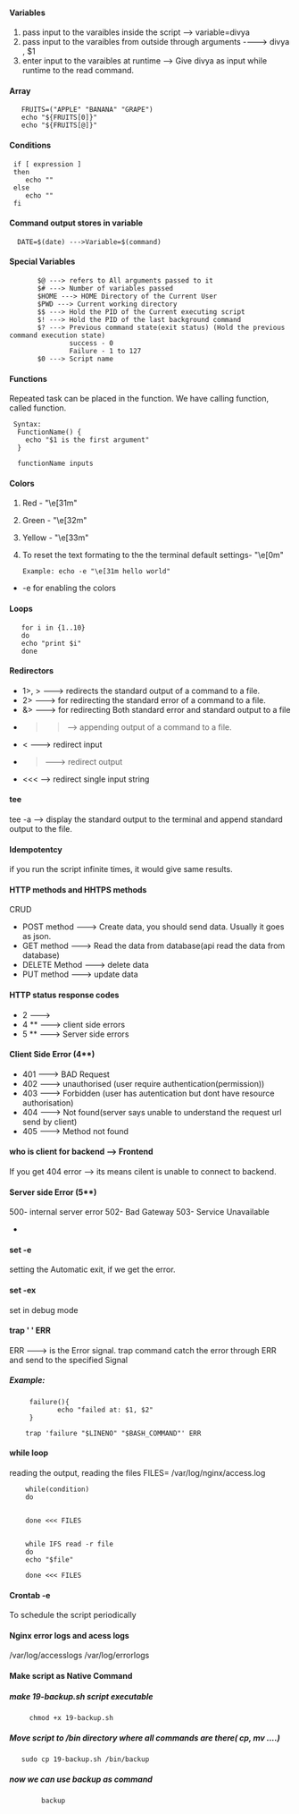 #### Variables

1. pass input to the varaibles inside the script --> variable=divya
2. pass input to the varaibles from outside through arguments ----> divya , $1
3. enter input to the varaibles at runtime --> Give divya as input while runtime to the read command.

#### Array

       FRUITS=("APPLE" "BANANA" "GRAPE")
       echo "${FRUITS[0]}"
       echo "${FRUITS[@]}"

#### Conditions

     if [ expression ]
     then
        echo ""
     else
        echo ""
     fi

#### Command output stores in variable

      DATE=$(date) --->Variable=$(command)

#### Special Variables

           $@ ---> refers to All arguments passed to it
           $# ---> Number of variables passed
           $HOME ---> HOME Directory of the Current User
           $PWD ---> Current working directory
           $$ ---> Hold the PID of the Current executing script
           $! ---> Hold the PID of the last background command
           $? ---> Previous command state(exit status) (Hold the previous command execution state)
                   success - 0
                   Failure - 1 to 127
           $0 ---> Script name

#### Functions

Repeated task can be placed in the function. We have calling function, called function.

     Syntax:
      FunctionName() {
        echo "$1 is the first argument"
      }

      functionName inputs

#### Colors

1.  Red - "\e[31m"
2.  Green - "\e[32m"
3.  Yellow - "\e[33m"
4.  To reset the text formating to the the terminal default settings- "\e[0m"

        Example: echo -e "\e[31m hello world"

- -e for enabling the colors

#### Loops

       for i in {1..10}
       do
       echo "print $i"
       done

#### Redirectors

- 1>, > ---> redirects the standard output of a command to a file.
- 2> ---> for redirecting the standard error of a command to a file.
- &> ---> for redirecting Both standard error and standard output to a file
- > > --> appending output of a command to a file.
- < ---> redirect input
- > ---> redirect output
- <<< --> redirect single input string

#### tee

tee -a --> display the standard output to the terminal and append standard output to the file.

#### Idempotentcy

if you run the script infinite times, it would give same results.

#### HTTP methods and HHTPS methods

CRUD

- POST method ---> Create data, you should send data. Usually it goes as json.
- GET method ---> Read the data from database(api read the data from database)
- DELETE Method ---> delete data
- PUT method ---> update data

#### HTTP status response codes

- 2 --->
- 4 \*\* ---> client side errors
- 5 \*\* ---> Server side errors

#### Client Side Error (4\*\*)

- 401 ---> BAD Request
- 402 ---> unauthorised (user require authentication(permission))
- 403 ---> Forbidden (user has autentication but dont have resource authorisation)
- 404 ---> Not found(server says unable to understand the request url send by client)
- 405 ---> Method not found

#### who is client for backend --> Frontend

If you get 404 error --> its means cilent is unable to connect to backend.

#### Server side Error (5\*\*)

500- internal server error
502- Bad Gateway
503- Service Unavailable

-

#### set -e

setting the Automatic exit, if we get the error.

#### set -ex

set in debug mode

#### trap ' ' ERR

ERR ---> is the Error signal.
trap command catch the error through ERR and send to the specified Signal

##### Example:

         failure(){
                echo "failed at: $1, $2"
         }

        trap 'failure "$LINENO" "$BASH_COMMAND"' ERR

#### while loop

reading the output, reading the files
FILES= /var/log/nginx/access.log

        while(condition)
        do


        done <<< FILES


        while IFS read -r file
        do
        echo "$file"

        done <<< FILES

#### Crontab -e

To schedule the script periodically

#### Nginx error logs and acess logs

/var/log/accesslogs
/var/log/errorlogs

#### Make script as Native Command

##### make 19-backup.sh script executable

         chmod +x 19-backup.sh

##### Move script to /bin directory where all commands are there( cp, mv ....)

       sudo cp 19-backup.sh /bin/backup

##### now we can use backup as command

            backup
